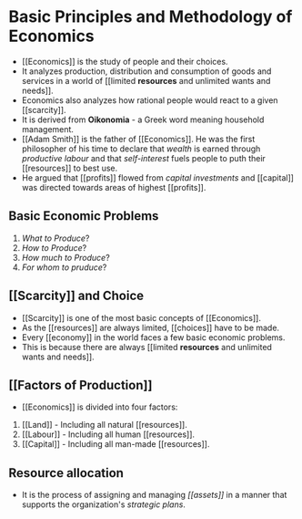 # Basic Principles and Methodology of Economics
- [[Economics]] is the study of people and their choices. 
- It analyzes production, distribution and consumption of goods and services in a world of [[limited **resources** and unlimited wants and needs]]. 
- Economics also analyzes how rational people would react to a given [[scarcity]].
- It is derived from **Oikonomia** - a Greek word meaning household management.
- [[Adam Smith]] is the father of [[Economics]]. He was the first philosopher of his time to declare that *wealth* is earned through *productive labour* and that *self-interest* fuels people to puth their [[resources]] to best use.
- He argued that [[profits]] flowed from *capital investments* and [[capital]] was directed towards areas of highest [[profits]].

## Basic Economic Problems
1. *What to Produce*?
2. *How to Produce*?
3. *How much to Produce*?
4. *For whom to pruduce*?

## [[Scarcity]] and Choice
- [[Scarcity]] is one of the most basic concepts of [[Economics]].
- As the [[resources]] are always limited, [[choices]] have to be made.
- Every [[economy]] in the world faces a few basic economic problems.
- This is because there are always [[limited **resources** and unlimited wants and needs]].

## [[Factors of Production]]
- [[Economics]] is divided into four factors:
1. [[Land]] - Including all natural [[resources]].
2. [[Labour]] - Including all human [[resources]].
3. [[Capital]] - Including all man-made [[resources]].

## Resource allocation
- It is the process of assigning and managing *[[assets]]* in a manner that supports the organization's *strategic plans*.

